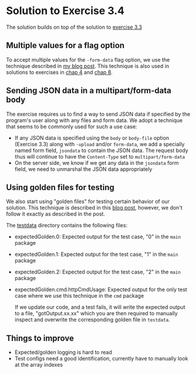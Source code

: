 # Solution to Exercise 3.4

The solution builds on top of the solution to [exercise 3.3](../exercise3/)

## Multiple values for a flag option

To accept multiple values for the `-form-data` flag option, we use the technique
described in [my blog post](https://echorand.me/posts/go-flag-option-append/).
This technique is also used in solutions to exercises in [chap 4](../../chap4/)
and [chap 8](../../chap8/).

## Sending JSON data in a multipart/form-data body

The exercise requires us to find a way to send JSON data if specified
by the program's user along with any files and form data. We adopt a technique
that seems to be commonly used for such a use case:

- If any JSON data is specified using the `body` or `body-file` option (Exercise 3.3)
  along with `-upload` and/or `form-data`, we add a specially named form field,
  `jsondata` to contain the JSON data. The request body thus will continue to have
  the `Content-Type` set to `multipart/form-data`
- On the server side, we know if we get any data in the `jsondata` form field, we
  need to unmarshal the JSON data appropriately

## Using golden files for testing

We also start using "golden files" for testing certain behavior of our solution.
This technique is described in this [blog post](https://ieftimov.com/posts/testing-in-go-golden-files),
however, we don't follow it exactly as described in the post. 

The [testdata](./testdata/) directory contains the following files:

- expectedGolden.0: Expected output for the test case, "0" in the `main` package
- expectedGolden.1: Expected output for the test case, "1" in the `main` package
- expectedGolden.2: Expected output for the test case, "2" in the `main` package
- expectedGolden.cmd.httpCmdUsage:  Expected output for the only test case where we
  use this technique in the `cmd` package

  If we update our code, and a test fails, it will write the expected output to
  a file, "gotOutput.xx.xx" which you are then required to manually inspect
  and overwrite the corresponding golden file in `testdata`.


## Things to improve

- Expected/golden logging is hard to read
- Test configs need a good identification, currently have to manually look at the array indexes
